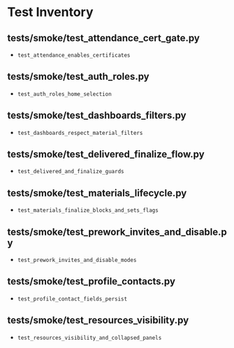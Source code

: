 # Test Inventory

## tests/smoke/test_attendance_cert_gate.py

- `test_attendance_enables_certificates`

## tests/smoke/test_auth_roles.py

- `test_auth_roles_home_selection`

## tests/smoke/test_dashboards_filters.py

- `test_dashboards_respect_material_filters`

## tests/smoke/test_delivered_finalize_flow.py

- `test_delivered_and_finalize_guards`

## tests/smoke/test_materials_lifecycle.py

- `test_materials_finalize_blocks_and_sets_flags`

## tests/smoke/test_prework_invites_and_disable.py

- `test_prework_invites_and_disable_modes`

## tests/smoke/test_profile_contacts.py

- `test_profile_contact_fields_persist`

## tests/smoke/test_resources_visibility.py

- `test_resources_visibility_and_collapsed_panels`

